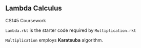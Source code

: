 ## Lambda Calculus
CS145 Coursework

`Lambda.rkt` is the starter code required by `Multiplication.rkt`

`Multiplication` employs **Karatsuba** algorithm.
